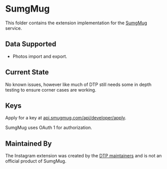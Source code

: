 # SumgMug
This folder contains the extension implementation for the
[SumgMug](https://www.smugmug.com/) service.

## Data Supported

 - Photos import and export.

## Current State
No known issues, however like much of DTP still needs some in depth testing to ensure corner
cases are working.

## Keys

Apply for a key at [api.smugmug.com/api/developer/apply](https://api.smugmug.com/api/developer/apply).

SumgMug uses OAuth 1 for authorization.

## Maintained By

The Instagram extension was created by the
[DTP maintainers](mailto:portability-maintainers@googlegroups.com)
and is not an official product of SumgMug.
